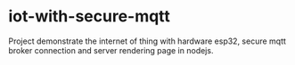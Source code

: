 # iot-with-secure-mqtt
Project demonstrate the internet of thing with hardware esp32, secure mqtt broker connection and server rendering page in nodejs.

